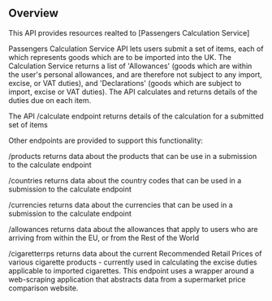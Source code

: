 ## Overview


This API provides resources realted to [Passengers Calculation Service]

Passengers Calculation Service API lets users submit a set of items, each of which represents goods which are to be imported into the UK. The Calculation Service returns a list of 'Allowances' (goods which are within the user's personal allowances, and are therefore not subject to any import, excise, or VAT duties), and 'Declarations' (goods which are subject to import, excise or VAT duties). The API calculates and returns details of the duties due on each item.

The API /calculate endpoint returns details of the calculation for a submitted set of items

Other endpoints are provided to support this functionality:

/products returns data about the products that can be use in a submission to the calculate endpoint

/countries returns data about the country codes that can be used in a submission to the calculate endpoint

/currencies returns data about the currencies that can be used in a submission to the calculate endpoint

/allowances returns data about the allowances that apply to users who are arriving from within the EU, or from the Rest of the World

/cigaretterrps returns data about the current Recommended Retail Prices of various cigarette products - currently used in calculating the excise duties applicable to imported cigarettes. This endpoint  uses a wrapper around a web-scraping application that abstracts data from a supermarket price comparison website.

